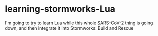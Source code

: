 # learning-stormworks-Lua
I'm going to try to learn Lua while this whole SARS-CoV-2 thing is going down, and then integrate it into Stormworks: Build and Rescue
